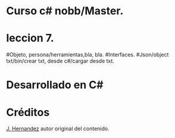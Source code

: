 # Curso c# nobb/Master. 
# leccion 7. 
#Objeto, persona/herramientas,bla, bla.
#Interfaces.
#Json/object txt/bin/crear txt, desde c#/cargar desde txt.

# Desarrollado en C#

 # Créditos
  [J. Hernandez](https://github.com/Jorge-E-HH) autor original del contenido.